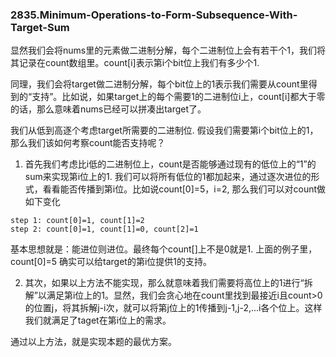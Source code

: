 ### 2835.Minimum-Operations-to-Form-Subsequence-With-Target-Sum

显然我们会将nums里的元素做二进制分解，每个二进制位上会有若干个1，我们将其记录在count数组里。count[i]表示第i个bit位上我们有多少个1.

同理，我们会将target做二进制分解，每个bit位上的1表示我们需要从count里得到的“支持”。比如说，如果target上的每个需要1的二进制位i上，count[i]都大于零的话，那么意味着nums已经可以拼凑出target了。

我们从低到高逐个考虑target所需要的二进制位. 假设我们需要第i个bit位上的1，那么我们该如何考察count能否支持呢？

1. 首先我们考虑比i低的二进制位上，count是否能够通过现有的低位上的“1”的sum来实现第i位上的1. 我们可以将所有低位的1都加起来，通过逐次进位的形式，看看能否传播到第i位。比如说count[0]=5，i=2, 那么我们可以对count做如下变化
```
step 1: count[0]=1, count[1]=2
step 2: count[0]=1, count[1]=0, count[2]=1
```

基本思想就是：能进位则进位。最终每个count[]上不是0就是1. 上面的例子里，count[0]=5 确实可以给target的第i位提供1的支持。

2. 其次，如果以上方法不能实现，那么就意味着我们需要将高位上的1进行“拆解”以满足第i位上的1。显然，我们会贪心地在count里找到最接近i且count>0的位置j，将其拆解j-i次，就可以将第j位上的1传播到j-1,j-2,...i各个位上。这样我们就满足了taget在第i位上的需求。

通过以上方法，就是实现本题的最优方案。
